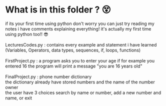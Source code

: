 # What is in this folder ? 😵
if its your first time using python don't worry you can just try reading my notes i have comments explaining everything! it's actually my first time using python too!! :sunglasses: <br><br>
LecturesCodes.py : contains every example and statement i have learned (Variables, Operators, data types, sequences, if, loops, functions) <br><br>
FirstProject.py : a program asks you to enter your age if for example you entered 16 the program will print a message "you are 16 years old" <br><br>
FinalProject.py : phone number dictionary <br>
the dictionary already have stored numbers and the name of the number owner <br>
the user have 3 choices search by name or number, add a new number and name, or exit <br>
